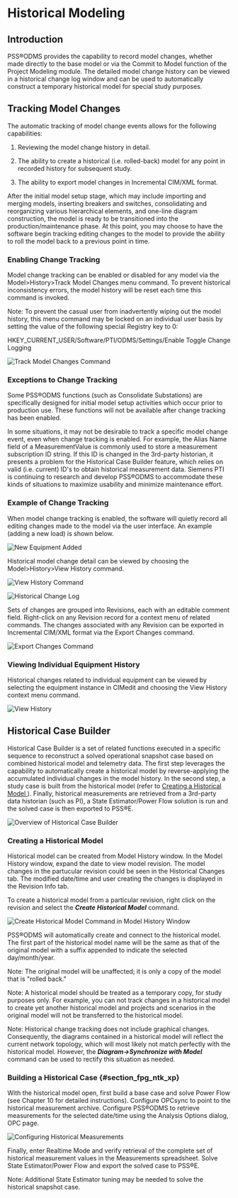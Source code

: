 # Historical Modeling

## Introduction

PSS®ODMS provides the capability to record model changes, whether made
directly to the base model or via the Commit to Model function of the
Project Modeling module. The detailed model change history can be viewed
in a historical change log window and can be used to automatically
construct a temporary historical model for special study purposes.

## Tracking Model Changes

The automatic tracking of model change events allows for the following
capabilities:

1.  Reviewing the model change history in detail.

2.  The ability to create a historical (i.e. rolled-back) model for any
    point in recorded history for subsequent study.

3.  The ability to export model changes in Incremental CIM/XML format.

After the initial model setup stage, which may include importing and
merging models, inserting breakers and switches, consolidating and
reorganizing various hierarchical elements, and one-line diagram
construction, the model is ready to be transitioned into the
production/maintenance phase. At this point, you may choose to have the
software begin tracking editing changes to the model to provide the
ability to roll the model back to a previous point in time.

### Enabling Change Tracking

Model change tracking can be enabled or disabled for any model via the
Model>History>Track Model Changes menu command. To prevent historical
inconsistency errors, the model history will be reset each time this
command is invoked.

Note: To prevent the casual user from inadvertently wiping out the model
history, this menu command may be locked on an individual user basis by
setting the value of the following special Registry key to 0:

HKEY_CURRENT_USER/Software/PTI/ODMS/Settings/Enable Toggle Change
Logging

![Track Model Changes
Command](/images/PSSODMS_UserManual_2014-10-17114243_img_106.png)

### Exceptions to Change Tracking

Some PSS®ODMS functions (such as Consolidate Substations) are
specifically designed for initial model setup activities which occur
prior to production use. These functions will not be available after
change tracking has been enabled.

In some situations, it may not be desirable to track a specific model
change event, even when change tracking is enabled. For example, the
Alias Name field of a MeasurementValue is commonly used to store a
measurement subscription ID string. If this ID is changed in the
3rd-party historian, it presents a problem for the Historical Case
Builder feature, which relies on valid (i.e. current) ID's to obtain
historical measurement data. Siemens PTI is continuing to research and
develop PSS®ODMS to accommodate these kinds of situations to maximize
usability and minimize maintenance effort.

### Example of Change Tracking

When model change tracking is enabled, the software will quietly record
all editing changes made to the model via the user interface. An example
(adding a new load) is shown below.

![New Equipment
Added](/images/PSSODMS_UserManual_2014-10-17114243_img_107.png)

Historical model change detail can be viewed by choosing the
Model>History>View History command.

![View History
Command](/images/PSSODMS_UserManual_2014-10-17114243_img_108.png)

![Historical Change
Log](/images/PSSODMS_UserManual_2014-10-17114243_img_109.png)

Sets of changes are grouped into Revisions, each with an editable
comment field. Right-click on any Revision record for a context menu of
related commands. The changes associated with any Revision can be
exported in Incremental CIM/XML format via the Export Changes command.

![Export Changes
Command](/images/PSSODMS_UserManual_2014-10-17114243_img_110.png)

### Viewing Individual Equipment History

Historical changes related to individual equipment can be viewed by
selecting the equipment instance in CIMedit and choosing the View
History context menu command.

![View History](/images/PSSODMS_UserManual_2014-10-17114243_img_111.png)

## Historical Case Builder

Historical Case Builder is a set of related functions executed in a
specific sequence to reconstruct a solved operational snapshot case
based on combined historical model and telemetry data. The first step
leverages the capability to automatically create a historical model by
reverse-applying the accumulated individual changes in the model
history. In the second step, a study case is built from the historical
model (refer to [Creating a Historical Model ](#section_epg_ntk_xp)).
Finally, historical measurements are retrieved from a 3rd-party data
historian (such as PI), a State Estimator/Power Flow solution is run and
the solved case is then exported to PSS®E.

![Overview of Historical Case
Builder](/images/PSSODMS_UserManual_2014-10-17114243_img_112.png)

### Creating a Historical Model

Historical model can be created from Model History window. In the Model
History window, expand the date to view model revision. The model
changes in the partucular revision could be seen in the Historical
Changes tab. The modified date/time and user creating the changes is
displayed in the Revision Info tab.

To create a historical model from a particular revision, right click on
the revision and select the ***Create Historical Model*** command.

![Create Historical Model Command in Model History
Window](/images/C9_CreateHistoricalModel.png)

PSS®ODMS will automatically create and connect to the historical model.
The first part of the historical model name will be the same as that of
the original model with a suffix appended to indicate the selected
day/month/year.

Note: The original model will be unaffected; it is only a copy of the
model that is \"rolled back.\"

Note: A historical model should be treated as a temporary copy, for
study purposes only. For example, you can not track changes in a
historical model to create yet another historical model and projects and
scenarios in the original model will not be transferred to the
historical model.

Note: Historical change tracking does not include graphical changes.
Consequently, the diagrams contained in a historical model will reflect
the current network topology, which will most likely not match perfectly
with the historical model. However, the ***Diagram-\>Synchronize with
Model*** command can be used to rectify this situation as needed.

### Building a Historical Case {#section_fpg_ntk_xp}

With the historical model open, first build a base case and solve Power
Flow (see Chapter 10 for detailed instructions). Configure OPCsync to
point to the historical measurement archive. Configure PSS®ODMS to
retrieve measurements for the selected date/time using the Analysis
Options dialog, OPC page.

![Configuring Historical
Measurements](/images/PSSODMS_UserManual_2014-10-17114243_img_115.png)

Finally, enter Realtime Mode and verify retrieval of the complete set of
historical measurement values in the Measurements spreadsheet. Solve
State Estimator/Power Flow and export the solved case to PSS®E.

Note: Additional State Estimator tuning may be needed to solve the
historical snapshot case.
